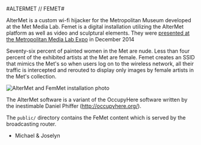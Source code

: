 #ALTERMET // FEMET#

AlterMet is a custom wi-fi hijacker for the Metropolitan Museum developed at the Met Media Lab. Femet is a digital installation utilizing the AlterMet platform as well as video and sculptural elements. They were [presented at the Metropolitan Media Lab Expo](http://www.metmuseum.org/blogs/digital-underground/2015/the-medialab-fall-2014-expo) in December 2014

Seventy-six percent of painted women in the Met are nude. Less than four percent of the exhibited artists at the Met are female. Femet creates an SSID that mimics the Met's so when users log on to the wireless network, all their traffic is intercepted and rerouted to display only images by female artists in the Met's collection. 

![AlterMet and FemMet installation photo](http://www.metmuseum.org/-/media/Images/Blogs/Digital%20Media/2015/FEMET/setup.jpg)

The AlterMet software is a variant of the OccupyHere software written by the inestimable Daniel Phiffer (http://occupyhere.org/).

The `public/` directory contains the FeMet content which is served by the broadcasting router.

- Michael & Joselyn
